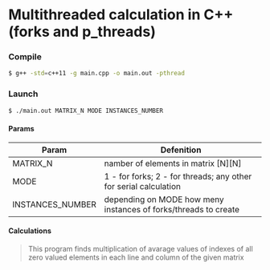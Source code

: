 # Multithreaded calculation in C++ (forks and p_threads)


### Compile
```sh
$ g++ -std=c++11 -g main.cpp -o main.out -pthread
```

### Launch
```sh
$ ./main.out MATRIX_N MODE INSTANCES_NUMBER
```
#### Params

| Param | Defenition |
| ------ | ----------|
| MATRIX_N | namber of elements in matrix [N][N]  |
| MODE | 1 - for forks; 2 - for threads; any other for serial calculation |
| INSTANCES_NUMBER  | depending on MODE how meny instances of forks/threads to create |

#### Calculations
> This program finds multiplication of avarage values of indexes of all zero valued elements in each line and column of the given matrix

